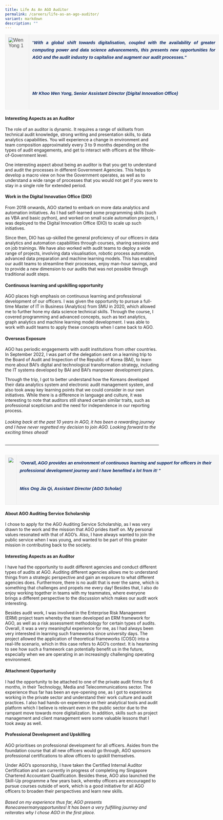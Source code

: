 ```yaml
---
title: Life As An AGO Auditor
permalink: /careers/life-as-an-ago-auditor/
variant: markdown
description: ""
---
```

<table style="margin: 0px 0px 20px; padding: 0px; border-width: 0px 0px 1px; border-top-style: initial; border-right-style: initial; border-bottom-style: solid; border-left-style: initial; border-top-color: initial; border-right-color: initial; border-bottom-color: rgb(234, 234, 234); border-left-color: initial; border-image: initial; outline: 0px; font-size: 16px; vertical-align: baseline; background: rgb(255, 255, 255); color: rgb(68, 68, 68); border-collapse: collapse; border-spacing: 0px; width: 700px; font-family: Arial, Helvetica, sans-serif; font-style: normal; font-variant-ligatures: normal; font-variant-caps: normal; font-weight: 400; letter-spacing: normal; orphans: 2; text-align: justify; text-transform: none; white-space: normal; widows: 2; word-spacing: 0px; -webkit-text-stroke-width: 0px; text-decoration-thickness: initial; text-decoration-style: initial; text-decoration-color: initial;"><tbody style="margin: 0px; padding: 0px; border: 0px; outline: 0px; font-size: 16px; vertical-align: baseline; background: transparent; color: inherit;"><tr style="margin: 0px; padding: 0px; border: 0px; outline: 0px; font-size: 16px; vertical-align: baseline; background: transparent; color: inherit;"><td style="margin: 0px; padding: 10px; border-top: none; border-right: 1px solid rgb(234, 234, 234); border-bottom: none; border-left: 1px solid rgb(234, 234, 234); border-image: initial; outline: 0px; font-size: 16px; vertical-align: top; background: rgb(245, 245, 245); color: inherit; white-space: normal;"><img src="/images/wen-yong-original.jpg" data-displaymode="Original" alt="Wen Yong 1" title="Wen Yong 1" style="margin: 0px; padding: 0px; border: 0px none; outline: 0px; font-size: 16px; vertical-align: top; background: transparent; color: inherit; height: auto; max-width: 100%; width: auto;"></td><td style="margin: 0px; padding: 10px; border-top: none; border-right: 1px solid rgb(234, 234, 234); border-bottom: none; border-left: 1px solid rgb(234, 234, 234); border-image: initial; outline: 0px; font-size: 16px; vertical-align: top; background: rgb(245, 245, 245); color: inherit; white-space: normal;"><p style="margin: 0px 0px 25px; padding: 5px 0px; border: 0px; outline: 0px; font-size: 1rem; vertical-align: baseline; background: transparent; color: rgb(68, 68, 68); font-family: Arial; font-weight: 400; line-height: 1.5em;"><span style="margin: 0px; padding: 0px; border: 0px; outline: 0px; font-size: 14px; vertical-align: baseline; background: transparent; color: rgb(0, 32, 96);">"<em style="margin: 0px; padding: 0px; border: 0px; outline: 0px; font-size: 14px; vertical-align: baseline; background: transparent; color: inherit;"><strong style="margin: 0px; padding: 0px; border: 0px; outline: 0px; font-size: 14px; vertical-align: baseline; background: transparent; color: inherit; font-weight: bold !important;">With a global shift towards digitalisation, coupled with the availability of greater computing power and data science advancements, this presents new opportunities for AGO and the audit industry to capitalise and augment our audit processes."&nbsp;</strong></em></span></p><p style="margin: 0px 0px 25px; padding: 5px 0px; border: 0px; outline: 0px; font-size: 1rem; vertical-align: baseline; background: transparent; color: rgb(68, 68, 68); font-family: Arial; font-weight: 400; line-height: 1.5em;"><span style="margin: 0px; padding: 0px; border: 0px; outline: 0px; font-size: 14px; vertical-align: baseline; background: transparent; color: rgb(0, 32, 96);"><em style="margin: 0px; padding: 0px; border: 0px; outline: 0px; font-size: 14px; vertical-align: baseline; background: transparent; color: inherit;"><strong style="margin: 0px; padding: 0px; border: 0px; outline: 0px; font-size: 14px; vertical-align: baseline; background: transparent; color: inherit; font-weight: bold !important;">&nbsp;</strong></em></span></p><p style="margin: 0px 0px 25px; padding: 5px 0px; border: 0px; outline: 0px; font-size: 1rem; vertical-align: baseline; background: transparent; color: rgb(68, 68, 68); font-family: Arial; font-weight: 400; line-height: 1.5em;"><span style="margin: 0px; padding: 0px; border: 0px; outline: 0px; font-size: 14px; vertical-align: baseline; background: transparent; color: rgb(0, 32, 96);"><em style="margin: 0px; padding: 0px; border: 0px; outline: 0px; font-size: 14px; vertical-align: baseline; background: transparent; color: inherit;"><strong style="margin: 0px; padding: 0px; border: 0px; outline: 0px; font-size: 14px; vertical-align: baseline; background: transparent; color: inherit; font-weight: bold !important;">Mr Khoo Wen Yong,&nbsp;</strong></em><em style="margin: 0px; padding: 0px; border: 0px; outline: 0px; font-size: 14px; vertical-align: baseline; background: transparent; color: inherit;"><strong style="margin: 0px; padding: 0px; border: 0px; outline: 0px; font-size: 14px; vertical-align: baseline; background: transparent; color: inherit; font-weight: bold !important;">Senior Assistant Director&nbsp;</strong></em></span><em style="margin: 0px; padding: 0px; border: 0px; outline: 0px; font-size: 16px; vertical-align: baseline; background: transparent; color: inherit;"><strong style="margin: 0px; padding: 0px; border: 0px; outline: 0px; font-size: 16px; vertical-align: baseline; background: transparent; color: inherit; font-weight: bold !important;"><span style="margin: 0px; padding: 0px; border: 0px; outline: 0px; font-size: 14px; vertical-align: baseline; background: transparent; color: rgb(0, 32, 96);">(Digital Innovation Office)</span></strong></em></p></td></tr></tbody></table>

#### Interesting Aspects as an Auditor
The role of an auditor is dynamic. It requires a range of skillsets from technical audit knowledge, strong writing and presentation skills, to data analytics capabilities. You will experience a change in environment and team composition approximately every 3 to 9 months depending on the types of audit engagements, and get to interact with officers at the Whole-of-Government level.

One interesting aspect about being an auditor is that you get to understand and audit the processes in different Government Agencies. This helps to develop a macro view on how the Government operates, as well as to understand a wide range of processes that you would not get if you were to stay in a single role for extended period.

#### Work in the Digital Innovation Office (DIO)
From 2018 onwards, AGO started to embark on more data analytics and automation initiatives. As I had self-learned some programming skills (such as VBA and basic python), and worked on small scale automation projects, I was deployed to the Digital Innovation Office (DIO) to scale up such initiatives.

Since then, DIO has up-skilled the general proficiency of our officers in data analytics and automation capabilities through courses, sharing sessions and on job trainings. We have also worked with audit teams to deploy a wide range of projects, involving data visualisation, robotic process automation, advanced data preparation and machine learning models. This has enabled our audit teams to streamline their processes, enjoy man-hour savings, and to provide a new dimension to our audits that was not possible through traditional audit steps.

#### Continuous learning and upskilling opportunity
AGO places high emphasis on continuous learning and professional development of our officers. I was given the opportunity to pursue a full-time Master of IT in Business (Analytics) from SMU in 2020, which allowed me to further hone my data science technical skills. Through the course, I covered programming and advanced concepts, such as text analytics, graph analytics and machine learning model development. I was able to work with audit teams to apply these concepts when I came back to AGO.

#### Overseas Exposure
AGO has periodic engagements with audit institutions from other countries. In September 2022, I was part of the delegation sent on a learning trip to the Board of Audit and Inspection of the Republic of Korea (BAI), to learn more about BAI’s digital and technological transformation strategy, including the IT systems developed by BAI and BAI’s manpower development plans.

Through the trip, I got to better understand how the Koreans developed their data analytics system and electronic audit management system, and also took away key learning points that we could consider in our own initiatives. While there is a difference in language and culture, it was interesting to note that auditors still shared certain similar traits, such as professional scepticism and the need for independence in our reporting process.

###### _Looking back at the past 10 years in AGO, it has been a rewarding journey and I have never regretted my decision to join AGO.&nbsp;Looking forward to the exciting times ahead!_

***
<br>


<table style="margin: 0px 0px 20px; padding: 0px; border-width: 0px 0px 1px; border-top-style: initial; border-right-style: initial; border-bottom-style: solid; border-left-style: initial; border-top-color: initial; border-right-color: initial; border-bottom-color: rgb(234, 234, 234); border-left-color: initial; border-image: initial; outline: 0px; font-size: 16px; vertical-align: baseline; background: transparent; color: inherit; border-collapse: collapse; border-spacing: 0px; width: 700px;"><tbody style="margin: 0px; padding: 0px; border: 0px; outline: 0px; font-size: 16px; vertical-align: baseline; background: transparent; color: inherit;"><tr style="margin: 0px; padding: 0px; border: 0px; outline: 0px; font-size: 16px; vertical-align: baseline; background: transparent; color: inherit;"><td style="margin: 0px; padding: 10px; border-top: none; border-right: 1px solid rgb(234, 234, 234); border-bottom: none; border-left: 1px solid rgb(234, 234, 234); border-image: initial; outline: 0px; font-size: 16px; vertical-align: top; background: rgb(245, 245, 245); color: inherit; white-space: normal;"><img src="/images/jia-qi-2.jpg" data-displaymode="Original" style="margin: 0px; padding: 0px; border: 0px none; outline: 0px; font-size: 16px; vertical-align: top; background: transparent; color: inherit; height: auto; max-width: 100%; width: auto;"></td><td style="margin: 0px; padding: 10px; border-top: none; border-right: 1px solid rgb(234, 234, 234); border-bottom: none; border-left: 1px solid rgb(234, 234, 234); border-image: initial; outline: 0px; font-size: 16px; vertical-align: top; background: rgb(245, 245, 245); color: inherit; white-space: normal;"><p style="margin: 0px 0px 25px; padding: 5px 0px; border: 0px; outline: 0px; font-size: 1rem; vertical-align: baseline; background: transparent; color: rgb(68, 68, 68); font-family: Arial; font-weight: 400; line-height: 1.5em;"><span style="margin: 0px; padding: 0px; border: 0px; outline: 0px; font-size: 13px; vertical-align: baseline; background: transparent; color: rgb(0, 32, 96);">"</span><em style="margin: 0px; padding: 0px; border: 0px; outline: 0px; font-size: 14px; vertical-align: baseline; background: transparent; color: rgb(0, 32, 96);"><strong style="margin: 0px; padding: 0px; border: 0px; outline: 0px; font-size: 14px; vertical-align: baseline; background: transparent; color: inherit; font-weight: bold !important;">Overall, AGO provides an environment of continuous learning and support for officers in their professional development journey and I have benefited a&nbsp;lot from it!&nbsp;"&nbsp;</strong></em></p><p style="margin: 0px 0px 25px; padding: 5px 0px; border: 0px; outline: 0px; font-size: 1rem; vertical-align: baseline; background: transparent; color: rgb(68, 68, 68); font-family: Arial; font-weight: 400; line-height: 1.5em;"><span style="margin: 0px; padding: 0px; border: 0px; outline: 0px; font-size: 14px; vertical-align: baseline; background: transparent; color: rgb(0, 32, 96);"><em style="margin: 0px; padding: 0px; border: 0px; outline: 0px; font-size: 14px; vertical-align: baseline; background: transparent; color: inherit;"><strong style="margin: 0px; padding: 0px; border: 0px; outline: 0px; font-size: 14px; vertical-align: baseline; background: transparent; color: inherit; font-weight: bold !important;">Miss Ong Jia Qi,&nbsp;</strong></em></span><em style="margin: 0px; padding: 0px; border: 0px; outline: 0px; font-size: small; vertical-align: baseline; background: transparent; color: rgb(0, 32, 96);"><strong style="margin: 0px; padding: 0px; border: 0px; outline: 0px; font-size: 13px; vertical-align: baseline; background: transparent; color: inherit; font-weight: bold !important;"><span style="margin: 0px; padding: 0px; border: 0px; outline: 0px; font-size: 14px; vertical-align: baseline; background: transparent; color: inherit;">Assistant Director (AGO Scholar)</span></strong></em></p></td></tr></tbody></table>

#### About AGO Auditing Service Scholarship
I chose to apply for the AGO Auditing Service Scholarship, as I was very drawn to the work and the mission that AGO prides itself on. My personal values resonated with that of AGO’s. Also, I have always wanted to join the public service when I was young, and wanted to be part of this greater mission in contributing back to the society.

#### Interesting Aspects as an Auditor
I have had the opportunity to audit different agencies and conduct different types of audits at AGO. Auditing different agencies allows me to understand things from a strategic perspective and gain an exposure to what different agencies does. Furthermore, there is no audit that is ever the same, which is something that challenges and propels me every day! Besides that, I also do enjoy working together in teams with my teammates, where everyone brings a different perspective to the discussion which makes our audit work interesting.

Besides audit work, I was involved in the Enterprise Risk Management (ERM) project team whereby the team developed an ERM framework for AGO, as well as a risk assessment methodology for certain types of audits. Overall, it was a very meaningful experience for me, as I had always been very interested in learning such frameworks since university days. The project allowed the application of theoretical frameworks (COSO) into a real-life scenario, which in this case refers to AGO’s context. It is heartening to see how such a framework can potentially benefit us in the future, especially when we are operating in an increasingly challenging operating environment.

#### Attachment Opportunity
I had the opportunity to be attached to one of the private audit firms for 6 months, in their Technology, Media and Telecommunications sector. The experience thus far has been an eye-opening one, as I got to experience working in the private sector and understand their work culture and audit practices. I also had hands-on experience on their analytical tools and audit platform which I believe is relevant even in the public sector due to the rampant move towards more digitalization. In addition, skills such as project management and client management were some valuable lessons that I took away as well.

#### Professional Development and Upskilling
AGO prioritises on professional development for all&nbsp;officers. Asides from the foundation course that all new officers would go through, AGO sponsors professional certifications to allow officers to upskill themselves.

Under AGO’s sponsorship, I have taken the Certified Internal Auditor Certification and am currently in progress of completing my Singapore Chartered Accountant Qualification. Besides these, AGO also launched the Skill-Up programme a few years back, whereby officers are encouraged to pursue courses outside of work, which is a good initiative for all AGO officers to broaden their perspectives and learn new skills.&nbsp;

###### _Based on my experience thus far, AGO presents #onecareermanyopportunites! It has been a very fulfilling journey and reiterates why I chose AGO in the first place._